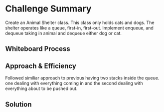 # Challenge Summary
<!-- Description of the challenge -->
Create an Animal Shelter class. This class only holds cats and dogs. The shelter operates like a queue, first-in, first-out. Implement 
enqueue, and dequeue taking in animal and dequeue either dog or cat. 

## Whiteboard Process
<!-- Embedded whiteboard image -->


## Approach & Efficiency
<!-- What approach did you take? Why? What is the Big O space/time for this approach? -->
Followed similiar approach to previous having two stacks inside the queue. one dealing with everything coming in and the second dealing with everything about to be pushed out.

## Solution
<!-- Show how to run your code, and examples of it in action -->